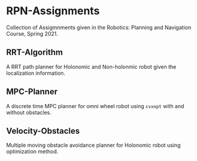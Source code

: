 # RPN-Assignments
Collection of Assigmnments given in the Robotics: Planning and Navigation Course, Spring 2021.

## RRT-Algorithm
A RRT path planner for Holonomic and Non-holonmic robot given the localization information.

## MPC-Planner
A discrete time MPC planner for omni wheel robot using `cvxopt` with and without obstacles.

## Velocity-Obstacles
Multiple moving obstacle avoidance planner for Holonomic robot using optimization method.
